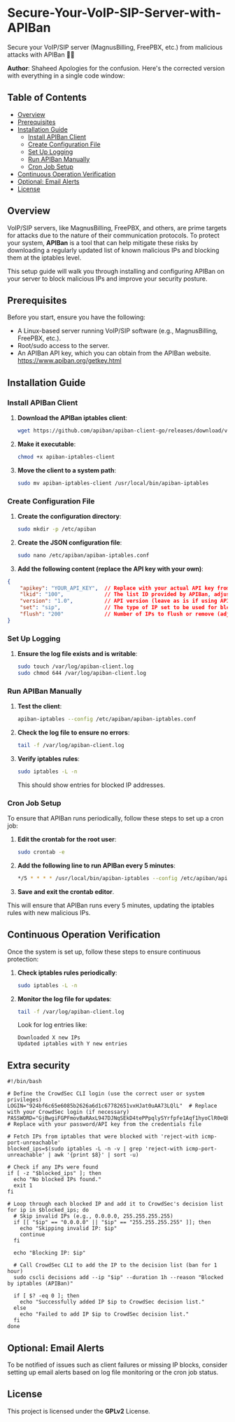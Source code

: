 # Secure-Your-VoIP-SIP-Server-with-APIBan
Secure your VoIP/SIP server (MagnusBilling, FreePBX, etc.) from malicious attacks with APIBan 🔐🚫

**Author**: Shaheed
Apologies for the confusion. Here's the corrected version with everything in a single code window:


## Table of Contents
- [Overview](#overview)
- [Prerequisites](#prerequisites)
- [Installation Guide](#installation-guide)
  - [Install APIBan Client](#install-apiban-client)
  - [Create Configuration File](#create-configuration-file)
  - [Set Up Logging](#set-up-logging)
  - [Run APIBan Manually](#run-apiban-manually)
  - [Cron Job Setup](#cron-job-setup)
- [Continuous Operation Verification](#continuous-operation-verification)
- [Optional: Email Alerts](#optional-email-alerts)
- [License](#license)

## Overview
VoIP/SIP servers, like MagnusBilling, FreePBX, and others, are prime targets for attacks due to the nature of their communication protocols. To protect your system, **APIBan** is a tool that can help mitigate these risks by downloading a regularly updated list of known malicious IPs and blocking them at the iptables level.

This setup guide will walk you through installing and configuring APIBan on your server to block malicious IPs and improve your security posture.

## Prerequisites
Before you start, ensure you have the following:

- A Linux-based server running VoIP/SIP software (e.g., MagnusBilling, FreePBX, etc.).
- Root/sudo access to the server.
- An APIBan API key, which you can obtain from the APIBan website.
  https://www.apiban.org/getkey.html

## Installation Guide

### Install APIBan Client
1. **Download the APIBan iptables client**:
   ```bash
   wget https://github.com/apiban/apiban-client-go/releases/download/v1.0.0/apiban-iptables-client
   ```

2. **Make it executable**:
   ```bash
   chmod +x apiban-iptables-client
   ```

3. **Move the client to a system path**:
   ```bash
   sudo mv apiban-iptables-client /usr/local/bin/apiban-iptables
   ```

### Create Configuration File
1. **Create the configuration directory**:
   ```bash
   sudo mkdir -p /etc/apiban
   ```

2. **Create the JSON configuration file**:
   ```bash
   sudo nano /etc/apiban/apiban-iptables.conf
   ```

3. **Add the following content (replace the API key with your own)**:

```json
{
    "apikey": "YOUR_API_KEY",  // Replace with your actual API key from APIBan
    "lkid": "100",             // The list ID provided by APIBan, adjust based on your needs
    "version": "1.0",          // API version (leave as is if using APIBan v1.0)
    "set": "sip",              // The type of IP set to be used for blocking, e.g., "sip"
    "flush": "200"             // Number of IPs to flush or remove (adjust as needed)
}
```



### Set Up Logging
1. **Ensure the log file exists and is writable**:
   ```bash
   sudo touch /var/log/apiban-client.log
   sudo chmod 644 /var/log/apiban-client.log
   ```

### Run APIBan Manually
1. **Test the client**:
   ```bash
   apiban-iptables --config /etc/apiban/apiban-iptables.conf
   ```

2. **Check the log file to ensure no errors**:
   ```bash
   tail -f /var/log/apiban-client.log
   ```

3. **Verify iptables rules**:
   ```bash
   sudo iptables -L -n
   ```

   This should show entries for blocked IP addresses.

### Cron Job Setup
To ensure that APIBan runs periodically, follow these steps to set up a cron job:

1. **Edit the crontab for the root user**:
   ```bash
   sudo crontab -e
   ```

2. **Add the following line to run APIBan every 5 minutes**:
   ```bash
   */5 * * * * /usr/local/bin/apiban-iptables --config /etc/apiban/apiban-iptables.conf >> /var/log/apiban-client.log 2>&1
   ```

3. **Save and exit the crontab editor**.

This will ensure that APIBan runs every 5 minutes, updating the iptables rules with new malicious IPs.

## Continuous Operation Verification
Once the system is set up, follow these steps to ensure continuous protection:

1. **Check iptables rules periodically**:
   ```bash
   sudo iptables -L -n
   ```

2. **Monitor the log file for updates**:
   ```bash
   tail -f /var/log/apiban-client.log
   ```

   Look for log entries like:
   ```
   Downloaded X new IPs
   Updated iptables with Y new entries
   ```
## Extra security
```
#!/bin/bash

# Define the CrowdSec CLI login (use the correct user or system privileges)
LOGIN="924bf6c65e6085b2626a6d1c67782651vxHJat0uAA73LQlL"  # Replace with your CrowdSec login (if necessary)
PASSWORD="GjBwgiFGPFmovBaRAxL947DJNqSEkD4tePPpqlySYrfpfe1Aqf1hyoClR0eQbtnS"  # Replace with your password/API key from the credentials file

# Fetch IPs from iptables that were blocked with 'reject-with icmp-port-unreachable'
blocked_ips=$(sudo iptables -L -n -v | grep 'reject-with icmp-port-unreachable' | awk '{print $8}' | sort -u)

# Check if any IPs were found
if [ -z "$blocked_ips" ]; then
  echo "No blocked IPs found."
  exit 1
fi

# Loop through each blocked IP and add it to CrowdSec's decision list
for ip in $blocked_ips; do
  # Skip invalid IPs (e.g., 0.0.0.0, 255.255.255.255)
  if [[ "$ip" == "0.0.0.0" || "$ip" == "255.255.255.255" ]]; then
    echo "Skipping invalid IP: $ip"
    continue
  fi

  echo "Blocking IP: $ip"

  # Call CrowdSec CLI to add the IP to the decision list (ban for 1 hour)
  sudo cscli decisions add --ip "$ip" --duration 1h --reason "Blocked by iptables (APIBan)"

  if [ $? -eq 0 ]; then
    echo "Successfully added IP $ip to CrowdSec decision list."
  else
    echo "Failed to add IP $ip to CrowdSec decision list."
  fi
done

```
## Optional: Email Alerts
To be notified of issues such as client failures or missing IP blocks, consider setting up email alerts based on log file monitoring or the cron job status.

## License
This project is licensed under the **GPLv2** License.
